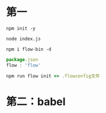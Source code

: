 
# 第一

```shell
npm init -y

node index.js

npm i flow-bin -d 
```

``` js
package.json
flow : 'flow'

npm run flow init => .flowconfig文件

```


# 第二：babel


